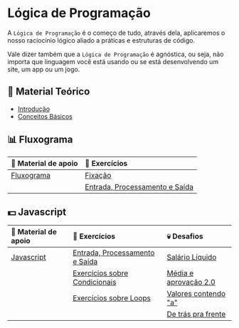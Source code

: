 # Lógica de Programação

A `Lógica de Programação` é o começo de tudo, através dela, aplicaremos o nosso raciocínio lógico aliado a práticas e estruturas de código.

Vale dizer também que a `Lógica de Programação` é agnóstica, ou seja, não importa que linguagem você está usando ou se está desenvolvendo um site, um app ou um jogo.

## 📖 Material Teórico
* [Introdução](introducao.md)
* [Conceitos Básicos](conceitos.md)

## 📊 Fluxograma

| 📖 Material de apoio | 💪 Exercícios |
| :-- |:-- |
| [Fluxograma](fluxograma.md) | [Fixação](0_fluxograma/exercicios/fixacao.md) |
| | [Entrada, Processamento e Saída](0_fluxograma/exercicios/basicos.md) |

## 💵 Javascript 

| 📖 Material de apoio | 💪 Exercícios | 💀 Desafios |
| :-- | :-- |:-- |
| [Javascript](1_javascript/README.md) | [Entrada, Processamento e Saída](1_javascript/exercicios_resolvidos/basicos.md) | [Salário Líquido](1_javascript/desafios_resolvidos/salario_liquido.md) |
| | [Exercícios sobre Condicionais](1_javascript/exercicios_resolvidos/condicionais.md) | [Média e aprovação 2.0](1_javascript/desafios_resolvidos/media_e_aprovacao_v2.md) |
| | [Exercícios sobre Loops](1_javascript/exercicios_resolvidos/loops.md) | [Valores contendo "a"](1_javascript/desafios/valores_contendo_a.md) |
| | | [De trás pra frente](1_javascript/desafios/de_tras_pra_frente.md) |